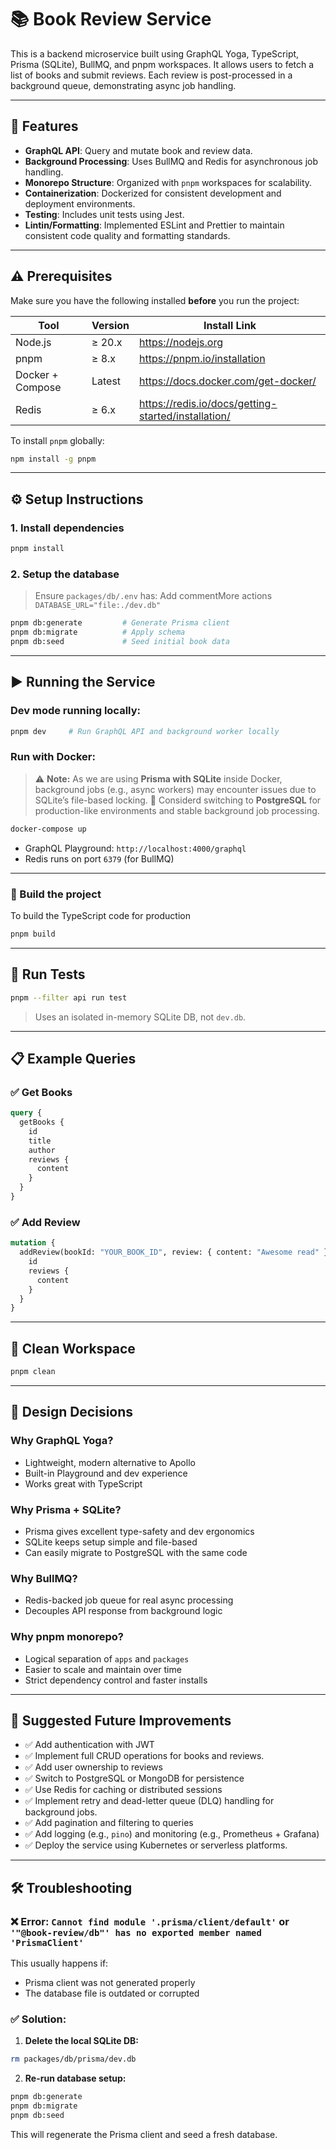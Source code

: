 # 📚 Book Review Service

This is a backend microservice built using GraphQL Yoga, TypeScript, Prisma (SQLite), BullMQ, and pnpm workspaces. It allows users to fetch a list of books and submit reviews. Each review is post-processed in a background queue, demonstrating async job handling.


---

## 🚀 Features

- **GraphQL API**: Query and mutate book and review data.
- **Background Processing**: Uses BullMQ and Redis for asynchronous job handling.
- **Monorepo Structure**: Organized with `pnpm` workspaces for scalability.
- **Containerization**: Dockerized for consistent development and deployment environments.
- **Testing**: Includes unit tests using Jest.
- **Lintin/Formatting**: Implemented ESLint and Prettier to maintain consistent code quality and formatting standards.

---

## ⚠️ Prerequisites

Make sure you have the following installed **before** you run the project:

| Tool            | Version       | Install Link                                           |
|---------------- |---------------|--------------------------------------------------------|
| Node.js         | ≥ 20.x        | https://nodejs.org                                     |
| pnpm            | ≥ 8.x         | https://pnpm.io/installation                           |
| Docker + Compose| Latest        | https://docs.docker.com/get-docker/                    |
| Redis           | ≥ 6.x         | https://redis.io/docs/getting-started/installation/    |

To install `pnpm` globally:

```bash
npm install -g pnpm
```

---

## ⚙️ Setup Instructions

### 1. Install dependencies

```bash
pnpm install
```

### 2. Setup the database

> Ensure `packages/db/.env` has:  Add commentMore actions
> `DATABASE_URL="file:./dev.db"`

```bash
pnpm db:generate         # Generate Prisma client
pnpm db:migrate          # Apply schema
pnpm db:seed             # Seed initial book data
```

---

## ▶️ Running the Service


### Dev mode running locally:

```bash
pnpm dev     # Run GraphQL API and background worker locally
```

### Run with Docker:

> ⚠️ **Note:** As we are using **Prisma with SQLite** inside Docker, background jobs (e.g., async workers) may encounter issues due to SQLite’s file-based locking.
> 🔄 Considerd switching to **PostgreSQL** for production-like environments and stable background job processing.


```bash
docker-compose up
```

- GraphQL Playground: `http://localhost:4000/graphql`
- Redis runs on port `6379` (for BullMQ)

---

### 🔨 Build the project

To build the TypeScript code for production

```bash
pnpm build
```

---

## 🧪 Run Tests

```bash
pnpm --filter api run test
```

> Uses an isolated in-memory SQLite DB, not `dev.db`.

---

## 📋 Example Queries

### ✅ Get Books

```graphql
query {
  getBooks {
    id
    title
    author
    reviews {
      content
    }
  }
}
```

### ✅ Add Review

```graphql
mutation {
  addReview(bookId: "YOUR_BOOK_ID", review: { content: "Awesome read" }) {
    id
    reviews {
      content
    }
  }
}
```

---

## 🧹 Clean Workspace

```bash
pnpm clean
```

---

## 🧠 Design Decisions

### Why GraphQL Yoga?

- Lightweight, modern alternative to Apollo
- Built-in Playground and dev experience
- Works great with TypeScript

### Why Prisma + SQLite?

- Prisma gives excellent type-safety and dev ergonomics
- SQLite keeps setup simple and file-based
- Can easily migrate to PostgreSQL with the same code

### Why BullMQ?

- Redis-backed job queue for real async processing
- Decouples API response from background logic

### Why pnpm monorepo?

- Logical separation of `apps` and `packages`
- Easier to scale and maintain over time
- Strict dependency control and faster installs

---

## 🔮 Suggested Future Improvements

- ✅ Add authentication with JWT
- ✅ Implement full CRUD operations for books and reviews.
- ✅ Add user ownership to reviews
- ✅ Switch to PostgreSQL or MongoDB for persistence
- ✅ Use Redis for caching or distributed sessions
- ✅ Implement retry and dead-letter queue (DLQ) handling for background jobs.
- ✅ Add pagination and filtering to queries
- ✅ Add logging (e.g., `pino`) and monitoring (e.g., Prometheus + Grafana)
- ✅ Deploy the service using Kubernetes or serverless platforms.

---

## 🛠️ Troubleshooting

### ❌ Error: `Cannot find module '.prisma/client/default'` or `'"@book-review/db"' has no exported member named 'PrismaClient'`

This usually happens if:

- Prisma client was not generated properly
- The database file is outdated or corrupted

### ✅ Solution:

1. **Delete the local SQLite DB:**

```bash
rm packages/db/prisma/dev.db
```

2. **Re-run database setup:**

```bash
pnpm db:generate
pnpm db:migrate
pnpm db:seed
```

This will regenerate the Prisma client and seed a fresh database.
